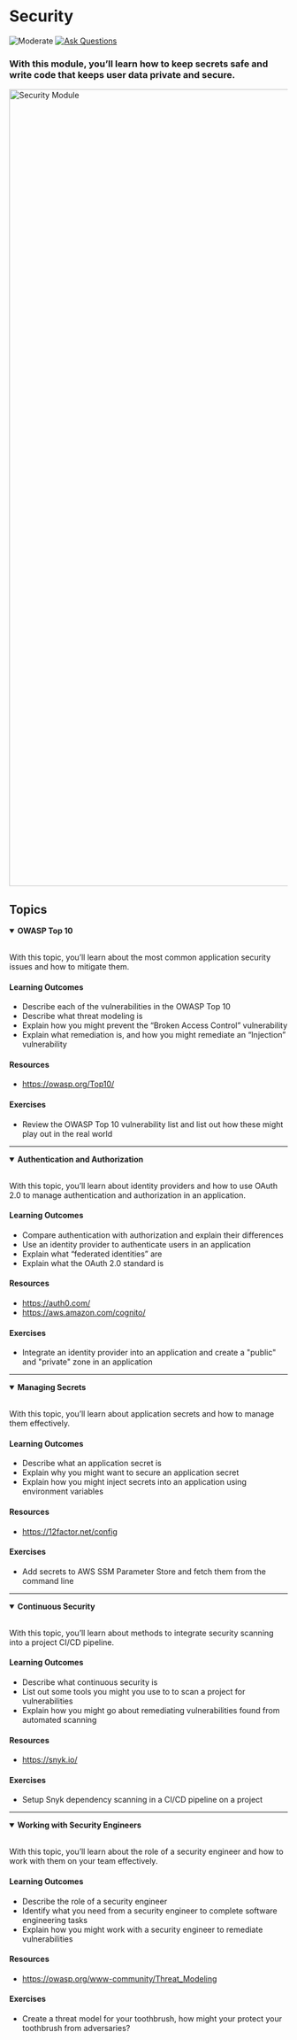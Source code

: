 # Security

![Moderate](https://img.shields.io/badge/Difficulty-■%20Moderate-blue?style=flat-square)
<a href="https://github.com/engineerkit/engineerkit/discussions">![Ask Questions](https://img.shields.io/badge/Ask%20Questions%20-blue.svg?style=flat-square&logo=discourse&logoWidth=15&labelColor=555&color=4d51cc)</a>

### With this module, you’ll learn how to keep secrets safe and write code that keeps user data private and secure.

<img width="1440" alt="Security Module" src="https://user-images.githubusercontent.com/894178/138358200-0c58972c-1800-4fba-91db-f85d5fa4a4ab.png">


## Topics

<details open>
   <summary><b>OWASP Top 10</b></summary><br/>

   With this topic, you’ll learn about the most common application security issues and how to mitigate them.
   
   #### Learning Outcomes
   * Describe each of the vulnerabilities in the OWASP Top 10
   * Describe what threat modeling is
   * Explain how you might prevent the “Broken Access Control” vulnerability
   * Explain what remediation is, and how you might remediate an “Injection” vulnerability

   #### Resources
   * https://owasp.org/Top10/

   #### Exercises
   * Review the OWASP Top 10 vulnerability list and list out how these might play out in the real world
</details>

----

<details open>
   <summary><b>Authentication and Authorization</b></summary><br/>

   With this topic, you’ll learn about identity providers and how to use OAuth 2.0 to manage authentication and authorization in an application.
   
   #### Learning Outcomes
   * Compare authentication with authorization and explain their differences
   * Use an identity provider to authenticate users in an application
   * Explain what “federated identities” are
   * Explain what the OAuth 2.0 standard is

   #### Resources
   * https://auth0.com/
   * https://aws.amazon.com/cognito/

   #### Exercises
   * Integrate an identity provider into an application and create a "public" and "private" zone in an application
</details>

----

<details open>
   <summary><b>Managing Secrets</b></summary><br/>

   With this topic, you’ll learn about application secrets and how to manage them effectively.
   
   #### Learning Outcomes
   * Describe what an application secret is
   * Explain why you might want to secure an application secret
   * Explain how you might inject secrets into an application using environment variables

   #### Resources
   * https://12factor.net/config

   #### Exercises
   * Add secrets to AWS SSM Parameter Store and fetch them from the command line
</details>

----

<details open>
   <summary><b>Continuous Security</b></summary><br/>

   With this topic, you’ll learn about methods to integrate security scanning into a project CI/CD pipeline.
   
   #### Learning Outcomes
   * Describe what continuous security is
   * List out some tools you might you use to to scan a project for vulnerabilities
   * Explain how you might go about remediating vulnerabilities found from automated scanning

   #### Resources
   * https://snyk.io/

   #### Exercises
   * Setup Snyk dependency scanning in a CI/CD pipeline on a project
</details>

----

<details open>
   <summary><b>Working with Security Engineers</b></summary><br/>

   With this topic, you’ll learn about the role of a security engineer and how to work with them on your team effectively.
   
   #### Learning Outcomes
   * Describe the role of a security engineer
   * Identify what you need from a security engineer to complete software engineering tasks
   * Explain how you might work with a security engineer to remediate vulnerabilities

   #### Resources
   * https://owasp.org/www-community/Threat_Modeling

   #### Exercises
   * Create a threat model for your toothbrush, how might your protect your toothbrush from adversaries?
</details>
